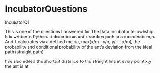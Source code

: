 # IncubatorQuestions
IncubatorQ1

This is one of the questions I answered for The Data Incubator fellowhship. It is written in Python. It describe an ant's random path to a coordinate m,n. And it calculates via a defined metric, max(x/m - y/n, y/n - x/m), the probability and conditional probability of the ant's deviation from the ideal path (straight path).

I've also added the shortest distance to the straight line at every point x,y the ant is at. 

